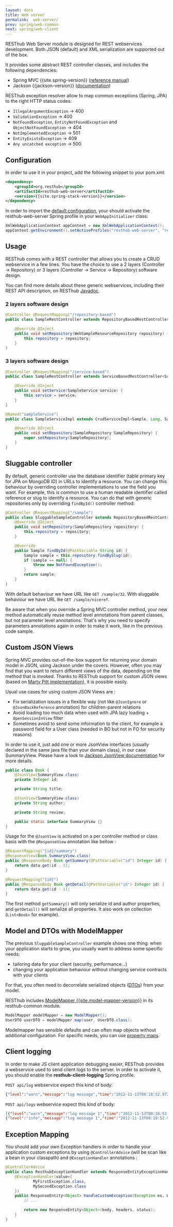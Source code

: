 ```yaml
---
layout: docs
title: Web server
permalink:  web-server/
prev: spring/web-common
next: spring/web-client
---
```


<div class="toc"></div>

RESThub Web Server module is designed for REST webservices development. Both JSON (default) and
XML serialization are supported out of the box.

It provides some abstract REST controller classes, and includes the following dependencies:

* Spring MVC {{site.spring-version}} ([reference manual](http://static.springsource.org/spring/docs/{{site.spring-docs-version}}/spring-framework-reference/html/mvc.html))
* Jackson {{jackson-version}} ([documentation](http://wiki.fasterxml.com/JacksonDocumentation))

RESThub exception resolver allow to map common exceptions (Spring, JPA) to the right HTTP status codes:

* `IllegalArgumentException` -> 400
* `ValidationException` -> 400
* `NotFoundException`, `EntityNotFoundException` and `ObjectNotFoundException` -> 404
* `NotImplementedException` -> 501
* `EntityExistsException` -> 409
* `Any uncatched exception` -> 500

## Configuration

In order to use it in your project, add the following snippet to your pom.xml:

```xml
<dependency>
    <groupId>org.resthub</groupId>
    <artifactId>resthub-web-server</artifactId>
    <version>{{site.spring-stack-version}}</version>
</dependency>
```

In order to import the [default configuration](https://github.com/resthub/resthub-spring-stack/blob/master/resthub-web/resthub-web-server/src/main/resources/resthubContext.xml),
 your should activate the resthub-web-server Spring profile in your `WebAppInitializer` class:

```java
XmlWebApplicationContext appContext = new XmlWebApplicationContext();
appContext.getEnvironment().setActiveProfiles("resthub-web-server", "resthub-mongodb");
```

## Usage

RESThub comes with a REST controller that allows you to create a CRUD webservice in a few lines.
You have the choice to use a 2 layers (Controller -> Repository) or 3 layers (Controller -> Service -> Repository)
software design.

You can  find more details about these generic webservices, including their REST API description,
on RESThub [Javadoc](/apidocs/spring/{{site.spring-stack-javadoc-version}}).

### 2 layers software design

```java
@Controller @RequestMapping("/repository-based")
public class SampleRestController extends RepositoryBasedRestController<Sample, Long, WebSampleResourceRepository> {

    @Override @Inject
    public void setRepository(WebSampleResourceRepository repository) {
        this.repository = repository;
    }
}
```

### 3 layers software design

```java
@Controller @RequestMapping("/service-based")
public class SampleRestController extends ServiceBasedRestController<Sample, Long, SampleService> {

    @Override @Inject
    public void setService(SampleService service) {
        this.service = service;
    }
}

@Named("sampleService")
public class SampleServiceImpl extends CrudServiceImpl<Sample, Long, SampleRepository> implements SampleService {

    @Override @Inject
    public void setRepository(SampleRepository SampleRepository) {
        super.setRepository(SampleRepository);
    }
}
```

## Sluggable controller

By default, generic controller use the database identifier (table primary key for JPA on MongoDB ID)
in URLs to identify a resource. You can change this behaviour by overriding controller implementations
to use the field you want. For example, this is common to use a human readable identifier called reference
or slug to identify a resource. You can do that with generic repositories only by overriding `findById()`
controller method:

```java
@Controller @RequestMapping("/sample")
public class SluggableSampleController extends RepositoryBasedRestController<Sample, String, SampleRepository> {
    @Override @Inject
    public void setRepository(SampleRepository repository) {
        this.repository = repository;
    }

    @Override
    public Sample findById(@PathVariable String id) {
        Sample sample = this.repository.findBySlug(id);
        if (sample == null) {
            throw new NotFoundException();
        }
        return sample;
    }
}
```

With default behaviour we have URL like `GET /sample/32`.
With sluggable behaviour we have URL lke `GET /sample/niceref`.

<div class="alert alert-warning">
    Be aware that when you override a Spring MVC controller method, your new method automatically
    reuse method level annotations from parent classes, but not parameter level annotations.
    That's why you need to specify parameters annotations again in order to make it work, like in
    the previous code sample.
</div>

## Custom JSON Views

Spring MVC provides out-of-the-box support for returning your domain model in JSON, using Jackson under the covers.
However, often you may find that you want to return different views of the data, depending on the method that is
invoked.  Thanks to RESThub support for custom JSON views (based on
[Marty Pitt implementation](http://martypitt.wordpress.com/2012/11/05/custom-json-views-with-spring-mvc-and-jackson/)),
it is possible easily.

Usual use cases for using custom JSON Views are :

* Fix serialization issues in a flexible way (not like `@JsonIgnore` or `@JsonBackReference` annotation)
  for children-parent relations
* Avoid loading too much data when used with JPA lazy loading + `OpenSessionInView` filter
* Sometimes avoid to send some information to the client, for example a password field for a
  User class (needed in BO but not in FO for security reasons)

In order to use it, just add one or more JsonView interfaces (usually declared in the same java file
than your domain class), in our case SummaryView. Please have a look to
[Jackson JsonView documentation](http://wiki.fasterxml.com/JacksonJsonViews) for more details.

```java
public class Book {
    @JsonView(SummaryView.class)
    private Integer id;

    private String title;

    @JsonView(SummaryView.class)
    private String author;

    private String review;

    public static interface SummaryView {}
}
```


Usage for the `@JsonView` is activated on a per controller method or class basis with the
`@ResponseView` annotation like bellow :

```java
@RequestMapping("{id}/summary")
@ResponseView(Book.SummaryView.class)
public @ResponseBody Book getSummary(@PathVariable("id") Integer id) {
    return data.get(id - 1);
}

@RequestMapping("{id}")
public @ResponseBody Book getDetail(@PathVariable("id") Integer id) {
    return data.get(id - 1);
}
```

The first method `getSummary()` will only serialize id and author properties, and `getDetail()`
will serialize all properties. It also work on collection (`List<Book>` for example).

## Model and DTOs with ModelMapper

The previous `SluggableSampleController` example shows one thing: when your application starts to grow,
you usually want to address some specific needs:

* tailoring data for your client (security, performance...)
* changing your application behaviour without changing service contracts with your clients

For that, you often need to decorrelate serialized objects ([DTOs](http://en.wikipedia.org/wiki/Data_transfer_object))
from your model.

RESThub includes [ModelMapper {{site.model-mapper-version}}](http://modelmapper.org/) in its resthub-common module.

```java
ModelMapper modelMapper = new ModelMapper();
UserDTO userDTO = modelMapper.map(user, UserDTO.class);
```

Modelmapper has sensible defaults and can often map objects without additional configuration.
For specific needs, you can use [property maps](http://modelmapper.org/user-manual/property-mapping/).

<a name="client-logging"></a>

## Client logging

In order to make JS client application debugging easier, RESThub provides a webservice used to send
client logs to the server. In order to activate it, you should enable the **resthub-client-logging** Spring profile.

`POST api/log` webservice expect this kind of body:

```json
{"level":"warn","message":"log message","time":"2012-11-13T08:18:52.972Z"}
```

`POST api/logs` webservice expect this kind of body:

```json
[{"level":"warn","message":"log message 1","time":"2012-11-13T08:18:53.342Z"},
{"level":"info","message":"log message 1","time":"2012-11-13T08:18:52.972Z"}]
```

## Exception Mapping

You should add your own Exception handlers in order to handle your application custom exceptions
by using `@ControllerAdvice` (will be scan like a bean in your classpath) and `@ExceptionHandler` annotations :

```java
@ControllerAdvice
public class ResthubExceptionHandler extends ResponseEntityExceptionHandler {
    @ExceptionHandler(value={
            MyFirstException.class,
            MySecondException.class
    })
    public ResponseEntity<Object> handleCustomException(Exception ex, WebRequest request) {
        // ...

        return new ResponseEntity<Object>(body, headers, status);
    }
}
```
